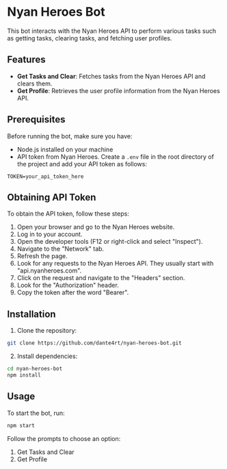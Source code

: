 # Nyan Heroes Bot

This bot interacts with the Nyan Heroes API to perform various tasks such as getting tasks, clearing tasks, and fetching user profiles.

## Features

- **Get Tasks and Clear**: Fetches tasks from the Nyan Heroes API and clears them.
- **Get Profile**: Retrieves the user profile information from the Nyan Heroes API.

## Prerequisites

Before running the bot, make sure you have:

- Node.js installed on your machine
- API token from Nyan Heroes. Create a `.env` file in the root directory of the project and add your API token as follows:

```plaintext
TOKEN=your_api_token_here
```

## Obtaining API Token

To obtain the API token, follow these steps:

1. Open your browser and go to the Nyan Heroes website.
2. Log in to your account.
3. Open the developer tools (F12 or right-click and select "Inspect").
4. Navigate to the "Network" tab.
5. Refresh the page.
6. Look for any requests to the Nyan Heroes API. They usually start with "api.nyanheroes.com".
7. Click on the request and navigate to the "Headers" section.
8. Look for the "Authorization" header.
9. Copy the token after the word "Bearer".

## Installation

1. Clone the repository:

```bash
git clone https://github.com/dante4rt/nyan-heroes-bot.git
```

2. Install dependencies:

```bash
cd nyan-heroes-bot
npm install
```

## Usage

To start the bot, run:

```bash
npm start
```

Follow the prompts to choose an option:

1. Get Tasks and Clear
2. Get Profile